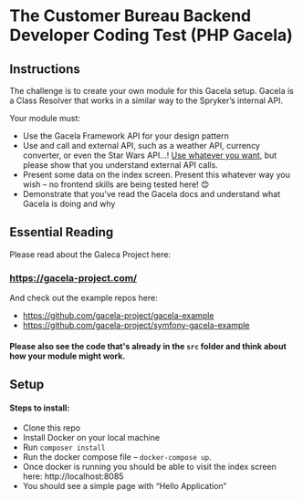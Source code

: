 # The Customer Bureau Backend Developer Coding Test (PHP Gacela)

## Instructions

The challenge is to create your own module for this Gacela setup. Gacela is a Class Resolver that works in a similar way to the Spryker’s internal API.

Your module must:
- Use the Gacela Framework API for your design pattern
- Use and call and external API, such as a weather API, currency converter, or even the Star Wars API…! <a href="https://betterprogramming.pub/a-curated-list-of-100-cool-and-fun-public-apis-to-inspire-your-next-project-7600ce3e9b3" target="_blank">Use whatever you want</a>,
but please show that you understand external API calls.
- Present some data on the index screen. Present this whatever way you wish – no frontend skills are being tested here! 😊
- Demonstrate that you’ve read the Gacela docs and understand what Gacela is doing and why

## Essential Reading

Please read about the Galeca Project here:

### https://gacela-project.com/

And check out the example repos here:

- https://github.com/gacela-project/gacela-example
- https://github.com/gacela-project/symfony-gacela-example

#### Please also see the code that's already in the `src` folder and think about how your module might work.

## Setup

#### Steps to install:

- Clone this repo
- Install Docker on your local machine
- Run `composer install`
- Run the docker compose file – `docker-compose up`.
- Once docker is running you should be able to visit the index screen here: http://localhost:8085
- You should see a simple page with “Hello Application”




